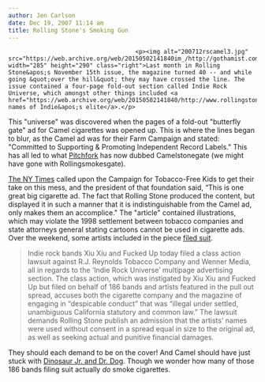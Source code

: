 ```yaml
---
author: Jen Carlson
date: Dec 19, 2007 11:14 am
title: Rolling Stone's Smoking Gun
---
```


	
										<p><img alt="200712rscamel3.jpg" src="https://web.archive.org/web/20150502141840im_/http://gothamist.com/attachments/arts_jen/200712rscamel3.jpg" width="285" height="290" class="right">Last month in Rolling Stone&apos;s November 15th issue, the magazine turned 40 -- and while going &quot;over the hill&quot; they may have crossed the line. The issue contained a four-page fold-out section called Indie Rock Universe, which amongst other things included <a href="https://web.archive.org/web/20150502141840/http://www.rollingstone.com/photos/gallery/17041415/indie_rock_universe/photo/2/large">the names of Indie&apos;s elite</a>.</p>

<p>This &quot;universe&quot; was discovered when the pages of a fold-out &quot;butterfly gate&quot; ad for Camel cigarettes was opened up. This is where the lines began to blur, as the Camel ad was for their Farm Campaign and stated: &quot;Committed to Supporting &amp; Promoting Independent Record Labels.&quot; This has all led to what <a href="https://web.archive.org/web/20150502141840/http://www.pitchforkmedia.com/article/news/47688-indie-bands-sue-camel-irolling-stonei-over-ad">Pitchfork</a> has now dubbed Camelstonegate (we might have gone with Rollingsmokesgate).</p>

<p><a href="https://web.archive.org/web/20150502141840/http://www.nytimes.com/2007/11/26/business/media/26camel.html?_r=1&amp;oref=slogin">The NY Times</a> called upon the Campaign for Tobacco-Free Kids to get their take on this mess, and the president of that foundation said, &#x201C;This is one great big cigarette ad. The fact that Rolling Stone produced the content, but displayed it in such a manner that it is indistinguishable from the Camel ad, only makes them an accomplice.&quot; The &quot;article&quot; contained illustrations, which may violate the 1998 settlement between tobacco companies and state attorneys general stating cartoons cannot be used in cigarette ads. Over the weekend, some artists included in the piece <a href="https://web.archive.org/web/20150502141840/http://www.thedailyswarm.com/swarm/indie-rock-universe-fucked-and-xiu-xiu-file-class-action-lawsuit-against-camel-and-rolling-stone/">filed suit</a>.</p><blockquote>Indie rock bands Xiu Xiu and Fucked Up today filed a class action lawsuit against R.J. Reynolds Tobacco Company and Wenner Media, all in regards to the &#x2018;Indie Rock Universe&#x2019; multipage advertising section. The class action, which was instigated by Xiu Xiu and Fucked Up but filed on behalf of 186 bands and artists featured in the pull out spread, accuses both the cigarette company and the magazine of engaging in &#x201C;despicable conduct&#x201D; that was &#x201C;illegal under settled, unambiguous California statutory and common law.&#x201D; The lawsuit demands Rolling Stone publish an admission that the artists&#x2019; names were used without consent in a spread equal in size to the original ad, as well as seeking actual and punitive financial damages.</blockquote>They should each demand to be on the cover! And Camel should have just stuck with <a href="https://web.archive.org/web/20150502141840/http://www.thedailyswarm.com/headlines/lame-dinosaur-jr-and-dr-dog-shill-cigarette-company/">Dinosaur Jr. and Dr. Dog</a>. Though we wonder how many of those 186 bands filing suit actually <em>do</em> smoke cigarettes.<p></p>					
										
									
				